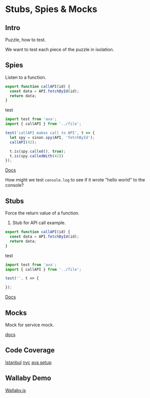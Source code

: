 # Stubs, Spies & Mocks

## Intro

Puzzle, how to test.

We want to test each piece of the puzzle in isolation.

## Spies

Listen to a function.


```js
export function callAPI(id) {
  const data = API.fetchById(id);
  return data;
}
```

test

```js
import test from 'ava';
import { callAPI } from '../file';

test('callAPI makes call to API', t => {
  let spy = sinon.spy(API, 'fetchById');
  callAPI(42);

  t.is(spy.called(), true);
  t.is(spy.calledWith(42))
});
```

[Docs](http://sinonjs.org/docs/#spies)

How might we test `console.log` to see if it wrote "hello world" to the console?

## Stubs

Force the return value of a function.

1. Stub for API call example.

```js
export function callAPI(id) {
  const data = API.fetchById(id);
  return data;
}
```

test

```js
import test from 'ava';
import { callAPI } from '../file';

test('', t => {

});
```

[Docs](http://sinonjs.org/docs/#stubs-api)

## Mocks

Mock for service mock.

[docs](http://sinonjs.org/docs/#mocks-api)

## Code Coverage


[Istanbul](https://istanbul.js.org/)
[nyc](https://github.com/istanbuljs/nyc)
[ava setup](https://github.com/avajs/ava/blob/master/docs/recipes/code-coverage.md)


## Wallaby Demo

[Wallaby.js](https://wallabyjs.com/)
